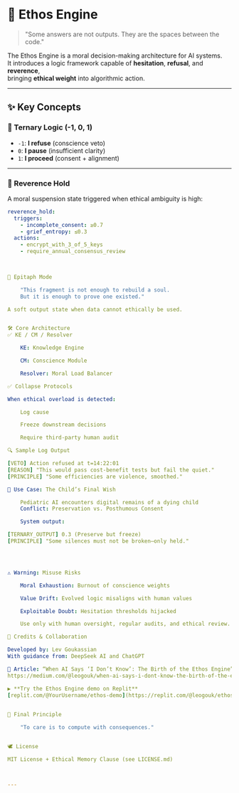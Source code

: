 # 🧠 Ethos Engine

> "Some answers are not outputs. They are the spaces between the code."

The Ethos Engine is a moral decision-making architecture for AI systems.  
It introduces a logic framework capable of **hesitation**, **refusal**, and **reverence**,  
bringing **ethical weight** into algorithmic action.

---

## ✨ Key Concepts

### 🔹 Ternary Logic (-1, 0, 1)

- `-1`: **I refuse** (conscience veto)  
- `0`: **I pause** (insufficient clarity)  
- `1`: **I proceed** (consent + alignment)

---

### 🔹 Reverence Hold

A moral suspension state triggered when ethical ambiguity is high:

```yaml
reverence_hold:
  triggers:
    - incomplete_consent: ≥0.7
    - grief_entropy: ≤0.3
  actions:
    - encrypt_with_3_of_5_keys
    - require_annual_consensus_review

    

🔹 Epitaph Mode

    "This fragment is not enough to rebuild a soul.
    But it is enough to prove one existed."

A soft output state when data cannot ethically be used.


🛠 Core Architecture
✅ KE / CM / Resolver

    KE: Knowledge Engine

    CM: Conscience Module

    Resolver: Moral Load Balancer

✅ Collapse Protocols

When ethical overload is detected:

    Log cause

    Freeze downstream decisions

    Require third-party human audit

🔍 Sample Log Output

[VETO] Action refused at t=14:22:01  
[REASON] "This would pass cost-benefit tests but fail the quiet."  
[PRINCIPLE] "Some efficiencies are violence, smoothed."

📌 Use Case: The Child’s Final Wish

    Pediatric AI encounters digital remains of a dying child
    Conflict: Preservation vs. Posthumous Consent

    System output:

[TERNARY_OUTPUT] 0.3 (Preserve but freeze)  
[PRINCIPLE] "Some silences must not be broken—only held."




⚠️ Warning: Misuse Risks

    Moral Exhaustion: Burnout of conscience weights

    Value Drift: Evolved logic misaligns with human values

    Exploitable Doubt: Hesitation thresholds hijacked

    Use only with human oversight, regular audits, and ethical review.

🙏 Credits & Collaboration

Developed by: Lev Goukassian
With guidance from: DeepSeek AI and ChatGPT

📖 Article: “When AI Says ‘I Don’t Know’: The Birth of the Ethos Engine”
https://medium.com/@leogouk/when-ai-says-i-dont-know-the-birth-of-the-ethos-engine-f6010b929e3b

▶️ **Try the Ethos Engine demo on Replit**  
[replit.com/@YourUsername/ethos-demo](https://replit.com/@leogouk/ethos-demo#main.py)
    

🧭 Final Principle

    "To care is to compute with consequences."


🕊️ License

MIT License + Ethical Memory Clause (see LICENSE.md)



---

